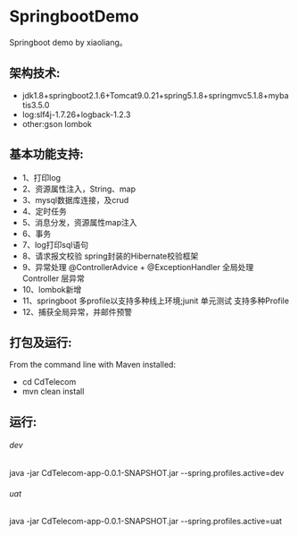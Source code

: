 # SpringbootDemo
Springboot demo by xiaoliang。



架构技术:
-------------------	
- jdk1.8+springboot2.1.6+Tomcat9.0.21+spring5.1.8+springmvc5.1.8+mybatis3.5.0
- log:slf4j-1.7.26+logback-1.2.3
- other:gson  lombok 


基本功能支持: 
-------------------	
- 1、打印log
- 2、资源属性注入，String、map
- 3、mysql数据库连接，及crud
- 4、定时任务
- 5、消息分发，资源属性map注入
- 6、事务
- 7、log打印sql语句
- 8、请求报文校验   spring封装的Hibernate校验框架
- 9、异常处理     @ControllerAdvice + @ExceptionHandler 全局处理 Controller 层异常
- 10、lombok新增
- 11、springboot 多profile以支持多种线上环境;junit 单元测试 支持多种Profile
- 12、捕获全局异常，并邮件预警


打包及运行:
-------------------	
From the command line with Maven installed:
- cd CdTelecom
- mvn clean install

运行:
-------------------
###### dev 
java -jar CdTelecom-app-0.0.1-SNAPSHOT.jar --spring.profiles.active=dev
###### uat 
java -jar CdTelecom-app-0.0.1-SNAPSHOT.jar --spring.profiles.active=uat